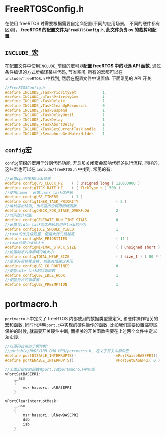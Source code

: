 # FreeRTOSConfig.h

在使用 freeRTOS 时需要根据需要自定义配置(不同的应用场景， 不同的硬件都有区别)， **freeRTOS 的配置文件为`FreeRTOSConfig.h`, 此文件负责 os 的裁剪和配置**.

## `INCLUDE_`宏

在配置文件中使用`INCLUDE_`前缀的宏可以**配置 freeRTOS 中的可选 API 函数**, 通过条件编译的方式步编译某些代码, 节省空间.
所有的宏都可以在 `include/freeRTOS.h` 中找到, 然后在配置文件中设置值. 下面常见的 API 开关:

```c
//FreeRTOSConfig.h
#define INCLUDE_vTaskPrioritySet            1
#define INCLUDE_uxTaskPriorityGet           1
#define INCLUDE_vTaskDelete                 1
#define INCLUDE_vTaskCleanUpResources       0
#define INCLUDE_vTaskSuspend                1
#define INCLUDE_vTaskDelayUntil             1
#define INCLUDE_vTaskDelay                  1
#define INCLUDE_xTaskAbortDelay             1
#define INCLUDE_xTaskGetCurrentTaskHandle   1
#define INCLUDE_xSemaphoreGetMutexHolder    1
```

## `config`宏

`config`前缀的宏用于分割代码功能, 开启和关闭宏会影响代码的执行流程. 同样的, 这些宏也可以在 `include/freeRTOS.h` 中找到.
常见的有:

```c
//设置cpu频率和tick频率
#define configCPU_CLOCK_HZ    ( ( unsigned long ) 120000000 )
#define configTICK_RATE_HZ    ( ( TickType_t ) 500 )
//使用timer, 设置timer task优先级
#define configUSE_TIMERS      ( 1 )
#define configTIMER_TASK_PRIORITY                 ( 2 )
//堆栈溢出检测, 出现溢出会调用回调函数
#define configCHECK_FOR_STACK_OVERFLOW            2
//时间统计功能
#define configGENERATE_RUN_TIME_STATS             0
//设置与idle task同优先级的用户task的行为
#define configIDLE_SHOULD_YIELD                   1
//task的优先级数量, 值越大优先级越高
#define configMAX_PRIORITIES                      ( 10 )
//task的最小堆栈大小
#define configMINIMAL_STACK_SIZE                  ( ( unsigned short ) (512/2) )
//设置动态内存申请的堆大小
#define configTOTAL_HEAP_SIZE                     ( ( size_t ) ( 80 * 1024 ) )
//是否开启协程支持, 功能有限建议关闭
#define configUSE_CO_ROUTINES                     0
//使能idle task的回调函数
#define configUSE_IDLE_HOOK                       1
//使能抢占式调度器
#define configUSE_PREEMPTION                      1
```

# portmacro.h

`portmacro.h`中定义了 freeRTOS 内部使用的数据类型重定义, 和硬件操作相关的宏和函数, 同时也声明`port.c`中实现的硬件操作的函数.
比如我们需要设置临界区保护的时候, 就需要开关硬件中断, 而相关的开关函数需要在上述两个文件中定义和实现:

```c
//以源码自带的示例为例:
//portable/RVDS/ARM_CM4_MPU/portmacro.h, 定义了开关中断的宏
#define portDISABLE_INTERRUPTS()                  vPortRaiseBASEPRI()
#define portENABLE_INTERRUPTS()                   vPortSetBASEPRI( 0 )

//上面宏指定的函数在port.c或portmacro.h中实现
vPortSetBASEPRI:
    __asm
    {
        msr basepri, ulBASEPRI
    }

vPortClearInterruptMask:
    __asm
    {
        msr basepri, ulNewBASEPRI
        dsb
        isb
    }
```
